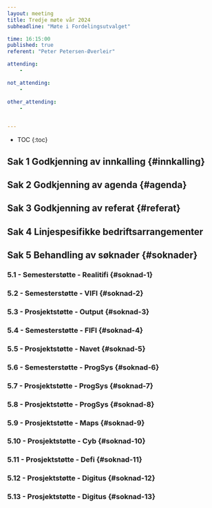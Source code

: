```yaml
---
layout: meeting
title: Tredje møte vår 2024
subheadline: "Møte i Fordelingsutvalget"

time: 16:15:00
published: true 
referent: "Peter Petersen-Øverleir"

attending:
    - 

not_attending:
    -

other_attending:
    -


---
```


* TOC
{:toc}


## Sak 1 Godkjenning av innkalling {#innkalling}
## Sak 2 Godkjenning av agenda {#agenda}
## Sak 3 Godkjenning av referat {#referat}
## Sak 4 Linjespesifikke bedriftsarrangementer
## Sak 5 Behandling av søknader {#soknader}
### 5.1 - Semesterstøtte - Realitifi {#soknad-1}
### 5.2 -  Semesterstøtte - VIFI {#soknad-2}
### 5.3 -  Prosjektstøtte - Output {#soknad-3}
### 5.4 -  Semesterstøtte - FIFI {#soknad-4}
### 5.5 -  Prosjektstøtte - Navet {#soknad-5}
### 5.6 -  Semesterstøtte - ProgSys {#soknad-6}
### 5.7 -  Prosjektstøtte - ProgSys {#soknad-7}
### 5.8 -  Prosjektstøtte - ProgSys {#soknad-8}
### 5.9 -  Prosjektstøtte - Maps {#soknad-9}
### 5.10 -  Prosjektstøtte - Cyb {#soknad-10}
### 5.11 -  Prosjektstøtte - Defi {#soknad-11}
### 5.12 -  Prosjektstøtte - Digitus {#soknad-12}
### 5.13 -  Prosjektstøtte - Digitus {#soknad-13}
